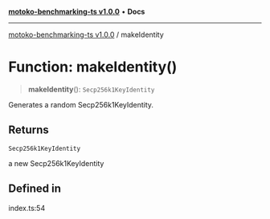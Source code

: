 [**motoko-benchmarking-ts v1.0.0**](../README.md) • **Docs**

***

[motoko-benchmarking-ts v1.0.0](../README.md) / makeIdentity

# Function: makeIdentity()

> **makeIdentity**(): `Secp256k1KeyIdentity`

Generates a random Secp256k1KeyIdentity.

## Returns

`Secp256k1KeyIdentity`

a new Secp256k1KeyIdentity

## Defined in

index.ts:54

